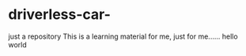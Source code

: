 # driverless-car-
just a repository
This is a learning material for me, just for me......
hello world 

